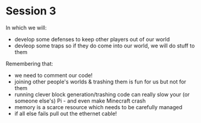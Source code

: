 # Session 3
In which we will:
 * develop some defenses to keep other players out of our world
 * devleop some traps so if they do come into our world, we will do stuff to them

Remembering that:
 * we need to comment our code!
 * joining other people's worlds & trashing them is fun for us but not for them
 * running clever block generation/trashing code can really slow your (or someone else's) Pi - and even make Minecraft crash
 * memory is a scarce resource which needs to be carefully managed
 * if all else fails pull out the ethernet cable!
